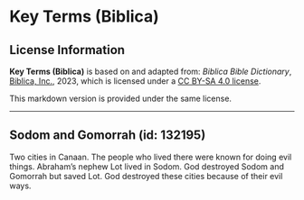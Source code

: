# Key Terms (Biblica)

## License Information

**Key Terms (Biblica)** is based on and adapted from: _Biblica Bible Dictionary_, [Biblica, Inc.](https://www.biblica.com/), 2023, which is licensed under a [CC BY-SA 4.0 license](https://creativecommons.org/licenses/by-sa/4.0/legalcode.en).

This markdown version is provided under the same license.



--------------------------------

## Sodom and Gomorrah (id: 132195)

Two cities in Canaan. The people who lived there were known for doing evil things. Abraham’s nephew Lot lived in Sodom. God destroyed Sodom and Gomorrah but saved Lot. God destroyed these cities because of their evil ways.


